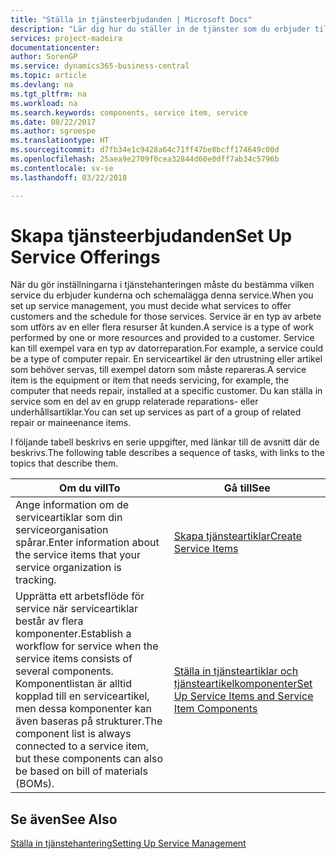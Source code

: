 ```yaml
---
title: "Ställa in tjänsteerbjudanden | Microsoft Docs"
description: "Lär dig hur du ställer in de tjänster som du erbjuder till dina kunder."
services: project-madeira
documentationcenter: 
author: SorenGP
ms.service: dynamics365-business-central
ms.topic: article
ms.devlang: na
ms.tgt_pltfrm: na
ms.workload: na
ms.search.keywords: components, service item, service
ms.date: 08/22/2017
ms.author: sgroespe
ms.translationtype: HT
ms.sourcegitcommit: d7fb34e1c9428a64c71ff47be8bcff174649c00d
ms.openlocfilehash: 25aea9e2709f0cea32844d60e0dff7ab34c5796b
ms.contentlocale: sv-se
ms.lasthandoff: 03/22/2018

---
```


# <a name="set-up-service-offerings"></a><span data-ttu-id="71985-103">Skapa tjänsteerbjudanden</span><span class="sxs-lookup"><span data-stu-id="71985-103">Set Up Service Offerings</span></span>
<span data-ttu-id="71985-104">När du gör inställningarna i tjänstehanteringen måste du bestämma vilken service du erbjuder kunderna och schemalägga denna service.</span><span class="sxs-lookup"><span data-stu-id="71985-104">When you set up service management, you must decide what services to offer customers and the schedule for those services.</span></span> <span data-ttu-id="71985-105">Service är en typ av arbete som utförs av en eller flera resurser åt kunden.</span><span class="sxs-lookup"><span data-stu-id="71985-105">A service is a type of work performed by one or more resources and provided to a customer.</span></span> <span data-ttu-id="71985-106">Service kan till exempel vara en typ av datorreparation.</span><span class="sxs-lookup"><span data-stu-id="71985-106">For example, a service could be a type of computer repair.</span></span> <span data-ttu-id="71985-107">En serviceartikel är den utrustning eller artikel som behöver servas, till exempel datorn som måste repareras.</span><span class="sxs-lookup"><span data-stu-id="71985-107">A service item is the equipment or item that needs servicing, for example, the computer that needs repair, installed at a specific customer.</span></span> <span data-ttu-id="71985-108">Du kan ställa in service som en del av en grupp relaterade reparations- eller underhållsartiklar.</span><span class="sxs-lookup"><span data-stu-id="71985-108">You can set up services as part of a group of related repair or maineenance items.</span></span>  
  
<span data-ttu-id="71985-109">I följande tabell beskrivs en serie uppgifter, med länkar till de avsnitt där de beskrivs.</span><span class="sxs-lookup"><span data-stu-id="71985-109">The following table describes a sequence of tasks, with links to the topics that describe them.</span></span>  
  
|<span data-ttu-id="71985-110">**Om du vill**</span><span class="sxs-lookup"><span data-stu-id="71985-110">**To**</span></span>|<span data-ttu-id="71985-111">**Gå till**</span><span class="sxs-lookup"><span data-stu-id="71985-111">**See**</span></span>|  
|------------|-------------|  
|<span data-ttu-id="71985-112">Ange information om de serviceartiklar som din serviceorganisation spårar.</span><span class="sxs-lookup"><span data-stu-id="71985-112">Enter information about the service items that your service organization is tracking.</span></span>|[<span data-ttu-id="71985-113">Skapa tjänsteartiklar</span><span class="sxs-lookup"><span data-stu-id="71985-113">Create Service Items</span></span>](service-how-to-create-service-items.md)|  
|<span data-ttu-id="71985-114">Upprätta ett arbetsflöde för service när serviceartiklar består av flera komponenter.</span><span class="sxs-lookup"><span data-stu-id="71985-114">Establish a workflow for service when the service items consists of several components.</span></span> <span data-ttu-id="71985-115">Komponentlistan är alltid kopplad till en serviceartikel, men dessa komponenter kan även baseras på strukturer.</span><span class="sxs-lookup"><span data-stu-id="71985-115">The component list is always connected to a service item, but these components can also be based on bill of materials (BOMs).</span></span>|[<span data-ttu-id="71985-116">Ställa in tjänsteartiklar och tjänsteartikelkomponenter</span><span class="sxs-lookup"><span data-stu-id="71985-116">Set Up Service Items and Service Item Components</span></span>](service-how-setup-service-items.md)|  
  
## <a name="see-also"></a><span data-ttu-id="71985-117">Se även</span><span class="sxs-lookup"><span data-stu-id="71985-117">See Also</span></span>  
[<span data-ttu-id="71985-118">Ställa in tjänstehantering</span><span class="sxs-lookup"><span data-stu-id="71985-118">Setting Up Service Management</span></span>](service-setup-service.md)   

